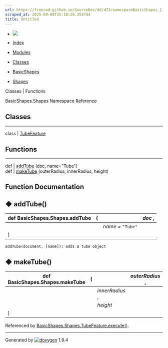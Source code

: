 ```yaml
---
url: https://freecad.github.io/SourceDoc/dd/d73/namespaceBasicShapes_1_1Shapes.html
scraped_at: 2025-09-08T15:18:26.354744
title: Untitled
---
```


  * [ ![](https://www.freecad.org/svg/logo-freecad.svg) ](https://freecadweb.org "FreeCAD")
  * [Index](../../index.html "Index")
  * [Modules](../../modules.html "Modules list")
  * [Classes](../../annotated.html "Annotated list")

  * [BasicShapes](../../de/d35/namespaceBasicShapes.html)
  * [Shapes](../../dd/d73/namespaceBasicShapes_1_1Shapes.html)

Classes | Functions

BasicShapes.Shapes Namespace Reference

##  Classes  
  
---  
class | [TubeFeature](../../d4/d45/classBasicShapes_1_1Shapes_1_1TubeFeature.html)  
  
##  Functions  
  
---  
def | [addTube](../../dd/d73/namespaceBasicShapes_1_1Shapes.html#a703a63ffa0505d2ebf006be6cb5131ef) (doc, name="Tube")  
def | [makeTube](../../dd/d73/namespaceBasicShapes_1_1Shapes.html#a1188dc161cbccc8f4322567e0e48e40e) (outerRadius, innerRadius, height)  
  
## Function Documentation

## ◆ addTube()

def BasicShapes.Shapes.addTube  | ( |  | _doc_ ,   
---|---|---|---  
|  |  | _name_ = `"Tube"`  
| ) | |   
      
    
    addTube(document, [name]): adds a tube object

## ◆ makeTube()

def BasicShapes.Shapes.makeTube  | ( |  | _outerRadius_ ,   
---|---|---|---  
|  |  | _innerRadius_ ,   
|  |  | _height_  
| ) | |   
  
Referenced by
[BasicShapes.Shapes.TubeFeature.execute()](../../d4/d45/classBasicShapes_1_1Shapes_1_1TubeFeature.html#a6c632b364df0429f1dd5451006ed3f1e).

* * *

Generated by
[![doxygen](../../doxygen.svg)](https://www.doxygen.org/index.html) 1.9.4

